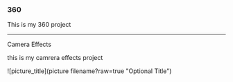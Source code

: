 ### 360

<script src="//360.vizor.io/scripts/embed.js" data-vizorurl="https://360.vizor.io/embed/v/x9lve" ></script>

This is my 360 project

***

Camera Effects

this is my camrera effects project

![picture_title](picture filename?raw=true "Optional Title")
